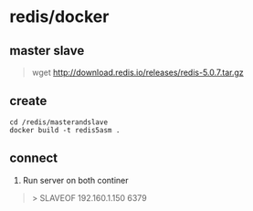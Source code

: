 # redis/docker

## master slave

> wget http://download.redis.io/releases/redis-5.0.7.tar.gz

## create

```
cd /redis/masterandslave
docker build -t redis5asm .
```
## connect

1. Run server on both continer

> \> SLAVEOF 192.160.1.150 6379
